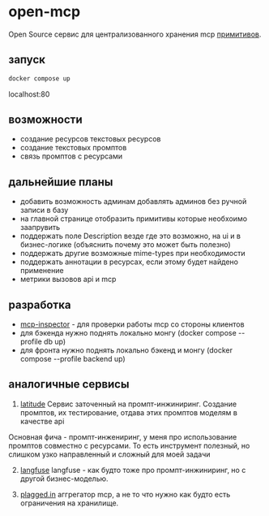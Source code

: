 # open-mcp

Open Source сервис для централизованного хранения mcp [примитивов](https://modelcontextprotocol.io/docs/learn/architecture#primitives).

## запуск

```bash
docker compose up
```
localhost:80

## возможности

- создание ресурсов текстовых ресурсов
- создание текстовых промптов
- связь промптов с ресурсами

## дальнейшие планы

- добавить возможность админам добавлять админов без ручной записи в базу
- на главной странице отобразить примитивы которые необхоимо заапрувить
- поддержать поле Description везде где это возможно, на ui и в бизнес-логике (объяснить почему это может быть полезно)
- поддержать другие возможные mime-types при необходимости
- поддержать аннотации в ресурсах, если этому будет найдено применение
- метрики вызовов api и mcp

## разработка

- [mcp-inspector](https://github.com/modelcontextprotocol/inspector) - для проверки работы mcp со стороны клиентов
- для бэкенда нужно поднять локально монгу (docker compose --profile db up)
- для фронта нужно поднять локально бэкенд и монгу (docker compose --profile backend up)


## аналогичные сервисы

1. [latitude](https://docs.latitude.so/guides/getting-started/introduction)
Сервис заточенный на промпт-инжиниринг. Создание промптов, их тестирование, отдава этих промптов моделям в качестве api

Основная фича - промпт-инжениринг, у меня про использование промптов совместно с ресурсами.
То есть инструмент полезный, но слишком узко направленный и сложный для моей задачи

2. [langfuse](https://langfuse.com/)
langfuse - как будто тоже про промпт-инжиниринг, но с другой бизнес-моделью.

3. [plagged.in](https://plagged.in/)
аггрегатор mcp, а не то что нужно как будто есть ограничения на хранилище.